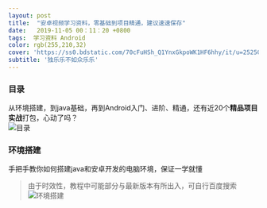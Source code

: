 ```yaml
---
layout: post
title:  "安卓视频学习资料，零基础到项目精通，建议速速保存"
date:   2019-11-05 00：11：20 +0800
tags:  学习资料 Android
color: rgb(255,210,32)
cover: 'https://ss0.bdstatic.com/70cFuHSh_Q1YnxGkpoWK1HF6hhy/it/u=2525036618,3076916394&fm=26&gp=0.jpg'
subtitle: '独乐乐不如众乐乐'
---
```


### 目录
从环境搭建，到java基础，再到Android入门、进阶、精通，还有近20个**精品项目实战**打包，心动了吗？  
![目录](../assets/mulu.png)  

### 环境搭建  
手把手教你如何搭建java和安卓开发的电脑环境，保证一学就懂  
>由于时效性，教程中可能部分与最新版本有所出入，可自行百度搜索   
![环境搭建]('../assets/环境搭建.png')  

###
